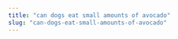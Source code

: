```yaml
---
title: "can dogs eat small amounts of avocado"
slug: "can-dogs-eat-small-amounts-of-avocado"
---
```



